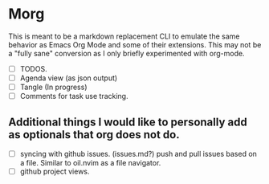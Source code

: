 # Morg

This is meant to be a markdown replacement CLI to emulate the same behavior as Emacs Org Mode and some of their extensions.
This may not be a "fully sane" conversion as I only briefly experimented with org-mode.

- [ ] TODOS.
- [ ] Agenda view (as json output)
- [ ] Tangle (In progress)
- [ ] Comments for task use tracking.

## Additional things I would like to personally add as optionals that org does not do.
- [ ] syncing with github issues. (issues.md?) push and pull issues based on a file. Similar to oil.nvim as a file navigator.
- [ ] github project views.
